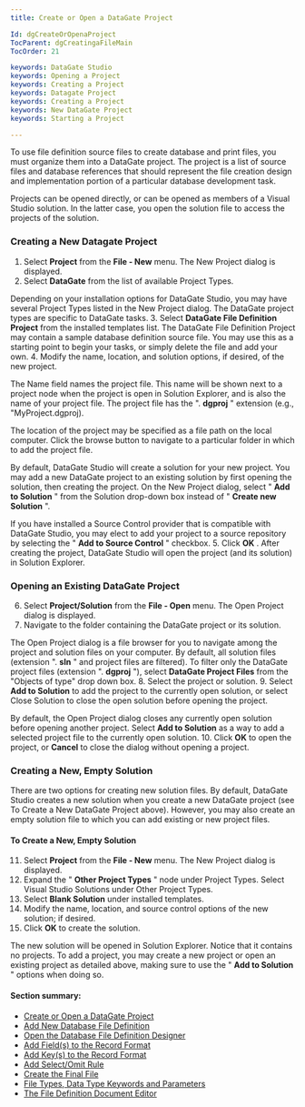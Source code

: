 ```yaml
---
title: Create or Open a DataGate Project

Id: dgCreateOrOpenaProject
TocParent: dgCreatingaFileMain
TocOrder: 21

keywords: DataGate Studio
keywords: Opening a Project
keywords: Creating a Project
keywords: Datagate Project
keywords: Creating a Project
keywords: New DataGate Project
keywords: Starting a Project

---
```


To use file definition source files to create database and print files, you must organize them into a DataGate project. The project is a list of source files and database references that should represent the file creation design and implementation portion of a particular database development task.

Projects can be opened directly, or can be opened as members of a Visual Studio solution. In the latter case, you open the solution file to access the projects of the solution.

### Creating a New Datagate Project

1. Select **Project**  from the **File - New**  menu. The New Project dialog is displayed.
2. Select **DataGate**  from the list of available Project Types.

Depending on your installation options for DataGate Studio, you may have several Project Types listed in the New Project dialog. The DataGate project types are specific to DataGate tasks.
3. Select **DataGate File Definition Project**  from the installed templates list.
The DataGate File Definition Project may contain a sample database definition source file. You may use this as a starting point to begin your tasks, or simply delete the file and add your own.
4. Modify the name, location, and solution options, if desired, of the new project.

The Name field names the project file. This name will be shown next to a project node when the project is open in Solution Explorer, and is also the name of your project file. The project file has the ". **dgproj** " extension (e.g., "MyProject.dgproj).

The location of the project may be specified as a file path on the local computer. Click the browse button to navigate to a particular folder in which to add the project file.

By default, DataGate Studio will create a solution for your new project. You may add a new DataGate project to an existing solution by first opening the solution, then creating the project. On the New Project dialog, select " **Add to Solution** " from the Solution drop-down box instead of " **Create new Solution** ".

If you have installed a Source Control provider that is compatible with DataGate Studio, you may elect to add your project to a source repository by selecting the " **Add to Source Control** " checkbox.
5. Click **OK** . After creating the project, DataGate Studio will open the project (and its solution) in
				Solution Explorer.

### Opening an Existing DataGate Project

6. Select **Project/Solution**  from the **File - Open**  menu. The Open Project 
				dialog is displayed.
7. Navigate to the folder containing the DataGate project or its solution.

The Open Project dialog is a file browser for you to navigate among the project and solution files on your computer. By default, all solution files (extension ". **sln** " and project files are filtered). To filter only the DataGate project files (extension ". **dgproj** "), select **DataGate Project Files** from the "Objects of type" drop down box.
8. Select the project or solution.
9. Select **Add to Solution**  to add the project to the currently open solution, or select
				Close Solution to close the open solution before opening the project.

By default, the Open Project dialog closes any currently open solution before opening another project. Select **Add to Solution** as a way to add a selected project file to the currently open solution.
10. Click **OK**  to open the project, or **Cancel**  to close the dialog without opening a project.

### Creating a New, Empty Solution
There are two options for creating new solution files. By default, DataGate Studio creates a new solution when you create a new DataGate project (see To Create a New DataGate Project above). However, you may also create an empty solution file to which you can add existing or new project files.

#### To Create a New, Empty Solution

11. Select **Project**  from the **File - New**  menu. The New Project dialog is displayed.
12. Expand the " **Other Project Types** " node under Project Types. Select Visual Studio
						Solutions under Other Project Types.
13. Select **Blank Solution**  under installed templates.
14. Modify the name, location, and source control options of the new solution; if desired.
15. Click **OK**  to create the solution.

The new solution will be opened in Solution Explorer. Notice that it contains no projects. To add a project, you may create a new project or open an existing project as detailed above, making sure to use the " **Add to Solution** " options when doing so.

#### Section summary:

- [Create or Open a DataGate Project](dgCreateOrOpenaProject.html)
- [Add New Database File Definition](dgAddNewFileDefinition.html)
- [Open the Database File Definition Designer](dgOpenFDD.html)
- [Add Field(s) to the Record Format](dgAddFieldtoRecordFormat.html)
- [Add Key(s) to the Record Format](dgAddKeytoRecordFormat.html)
- [Add Select/Omit Rule](dgAddSelectOmitRule.html)
- [Create the Final File](dgCreatetheFinalFile.html)
- [File Types, Data Type Keywords and Parameters](dgFileTypesandDataTypes.html)
- [The File Definition Document Editor](dgFileDefinitionDocumentEditor.html)

